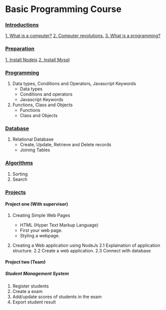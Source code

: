 # Basic Programming Course

###  [Introductions](./introductions)

[1. What is a computer?](./introductions/what_is_computer.md)
[2. Computer revolutions.](./introductions/computer_revolution.md)
[3. What is a programming?](./introductions/what_is_programming.md)

###  [Preparation](./installations)

[1. Install Nodejs](./installations/install_nodejs.md)
[2. Install Mysql](./installations/install_mysql.md)

###  [Programming](./programming/)
1. Data types, Conditions and Operators, Javascript Keywords
   - Data types
   - Conditions and operators
   - Javascript Keywords
2. Functions, Class and Objects
   - Functions
   - Class and Objects

###  [Database](./)
1. Relational Database
    - Create, Update, Retrieve and Delete records
    - Joining Tables

###  [Algorithms](./)

1. Sorting
2. Search

###  [Projects](./)

#### Project one (With supervisor)        
1. Creating Simple Web Pages
    - HTML (Hyper Text Markup Language)
    - First your web page.
    - Styling a webpage.

2. Creating a Web application using NodeJs
    2.1 Explaination of application structure.
    2.2 Create a web application.
    2.3 Connect with database

#### Project two (Team)
##### Student Management System
1. Register students
2. Create a exam
3. Add/update scores of students in the exam
4. Export student result

 
